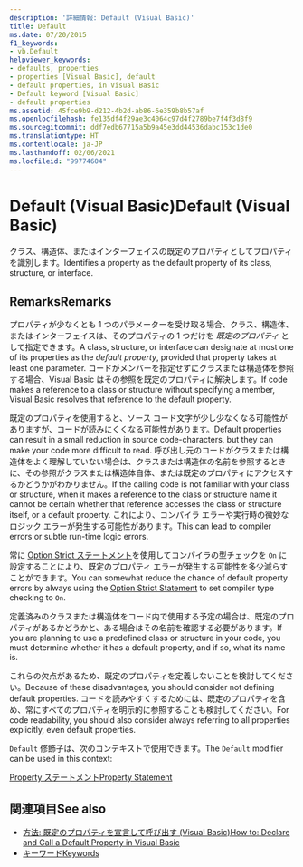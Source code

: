```yaml
---
description: '詳細情報: Default (Visual Basic)'
title: Default
ms.date: 07/20/2015
f1_keywords:
- vb.Default
helpviewer_keywords:
- defaults, properties
- properties [Visual Basic], default
- default properties, in Visual Basic
- Default keyword [Visual Basic]
- default properties
ms.assetid: 45fce9b9-d212-4b2d-ab86-6e359b8b57af
ms.openlocfilehash: fe135df4f29ae3c4064c97d4f2789be7f4f3d8f9
ms.sourcegitcommit: ddf7edb67715a5b9a45e3dd44536dabc153c1de0
ms.translationtype: HT
ms.contentlocale: ja-JP
ms.lasthandoff: 02/06/2021
ms.locfileid: "99774604"
---
```

# <a name="default-visual-basic"></a><span data-ttu-id="b5950-103">Default (Visual Basic)</span><span class="sxs-lookup"><span data-stu-id="b5950-103">Default (Visual Basic)</span></span>

<span data-ttu-id="b5950-104">クラス、構造体、またはインターフェイスの既定のプロパティとしてプロパティを識別します。</span><span class="sxs-lookup"><span data-stu-id="b5950-104">Identifies a property as the default property of its class, structure, or interface.</span></span>  
  
## <a name="remarks"></a><span data-ttu-id="b5950-105">Remarks</span><span class="sxs-lookup"><span data-stu-id="b5950-105">Remarks</span></span>  

 <span data-ttu-id="b5950-106">プロパティが少なくとも 1 つのパラメーターを受け取る場合、クラス、構造体、またはインターフェイスは、そのプロパティの 1 つだけを *既定のプロパティ* として指定できます。</span><span class="sxs-lookup"><span data-stu-id="b5950-106">A class, structure, or interface can designate at most one of its properties as the *default property*, provided that property takes at least one parameter.</span></span> <span data-ttu-id="b5950-107">コードがメンバーを指定せずにクラスまたは構造体を参照する場合、Visual Basic はその参照を既定のプロパティに解決します。</span><span class="sxs-lookup"><span data-stu-id="b5950-107">If code makes a reference to a class or structure without specifying a member, Visual Basic resolves that reference to the default property.</span></span>  
  
 <span data-ttu-id="b5950-108">既定のプロパティを使用すると、ソース コード文字が少し少なくなる可能性がありますが、コードが読みにくくなる可能性があります。</span><span class="sxs-lookup"><span data-stu-id="b5950-108">Default properties can result in a small reduction in source code-characters, but they can make your code more difficult to read.</span></span> <span data-ttu-id="b5950-109">呼び出し元のコードがクラスまたは構造体をよく理解していない場合は、クラスまたは構造体の名前を参照するときに、その参照がクラスまたは構造体自体、または既定のプロパティにアクセスするかどうかがわかりません。</span><span class="sxs-lookup"><span data-stu-id="b5950-109">If the calling code is not familiar with your class or structure, when it makes a reference to the class or structure name it cannot be certain whether that reference accesses the class or structure itself, or a default property.</span></span> <span data-ttu-id="b5950-110">これにより、コンパイラ エラーや実行時の微妙なロジック エラーが発生する可能性があります。</span><span class="sxs-lookup"><span data-stu-id="b5950-110">This can lead to compiler errors or subtle run-time logic errors.</span></span>  
  
 <span data-ttu-id="b5950-111">常に [Option Strict ステートメント](../statements/option-strict-statement.md)を使用してコンパイラの型チェックを `On` に設定することにより、既定のプロパティ エラーが発生する可能性を多少減らすことができます。</span><span class="sxs-lookup"><span data-stu-id="b5950-111">You can somewhat reduce the chance of default property errors by always using the [Option Strict Statement](../statements/option-strict-statement.md) to set compiler type checking to `On`.</span></span>  
  
 <span data-ttu-id="b5950-112">定義済みのクラスまたは構造体をコード内で使用する予定の場合は、既定のプロパティがあるかどうかと、ある場合はその名前を確認する必要があります。</span><span class="sxs-lookup"><span data-stu-id="b5950-112">If you are planning to use a predefined class or structure in your code, you must determine whether it has a default property, and if so, what its name is.</span></span>  
  
 <span data-ttu-id="b5950-113">これらの欠点があるため、既定のプロパティを定義しないことを検討してください。</span><span class="sxs-lookup"><span data-stu-id="b5950-113">Because of these disadvantages, you should consider not defining default properties.</span></span> <span data-ttu-id="b5950-114">コードを読みやすくするためには、既定のプロパティを含め、常にすべてのプロパティを明示的に参照することも検討してください。</span><span class="sxs-lookup"><span data-stu-id="b5950-114">For code readability, you should also consider always referring to all properties explicitly, even default properties.</span></span>  
  
 <span data-ttu-id="b5950-115">`Default` 修飾子は、次のコンテキストで使用できます。</span><span class="sxs-lookup"><span data-stu-id="b5950-115">The `Default` modifier can be used in this context:</span></span>  
  
 [<span data-ttu-id="b5950-116">Property ステートメント</span><span class="sxs-lookup"><span data-stu-id="b5950-116">Property Statement</span></span>](../statements/property-statement.md)  
  
## <a name="see-also"></a><span data-ttu-id="b5950-117">関連項目</span><span class="sxs-lookup"><span data-stu-id="b5950-117">See also</span></span>

- [<span data-ttu-id="b5950-118">方法: 既定のプロパティを宣言して呼び出す (Visual Basic)</span><span class="sxs-lookup"><span data-stu-id="b5950-118">How to: Declare and Call a Default Property in Visual Basic</span></span>](../../programming-guide/language-features/procedures/how-to-declare-and-call-a-default-property.md)
- [<span data-ttu-id="b5950-119">キーワード</span><span class="sxs-lookup"><span data-stu-id="b5950-119">Keywords</span></span>](../keywords/index.md)

